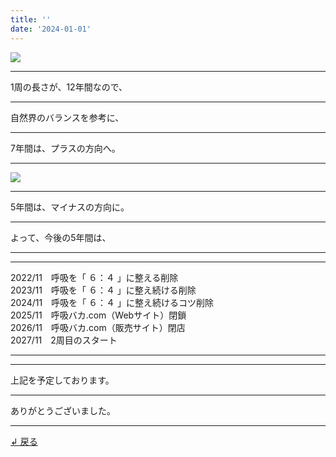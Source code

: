 ```yaml
---
title: ''
date: '2024-01-01'
---
```

![](/images/0-1.png)
***
1周の長さが、12年間なので、
***
自然界のバランスを参考に、
***
7年間は、プラスの方向へ。
***
![](/images/0-1_.png)
***
5年間は、マイナスの方向に。
***
よって、今後の5年間は、
***
***
2022/11　呼吸を「 ６：４ 」に整える削除  
2023/11　呼吸を「 ６：４ 」に整え続ける削除  
2024/11　呼吸を「 ６：４ 」に整え続けるコツ削除  
2025/11　呼吸バカ.com（Webサイト）閉鎖  
2026/11　呼吸バカ.com（販売サイト）閉店  
2027/11　2周目のスタート
***
***
上記を予定しております。
***
ありがとうございました。
***
[ ↲ 戻る ](https://01234567890.thebase.in/about)
